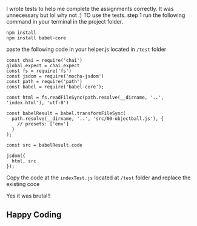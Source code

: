 I wrote tests to help me complete the assignments correctly. It was unnecessary but lol why not :)
TO use the tests.
step 1 run the following command in your terminal in the project folder.
```
npm install
npm install babel-core
```

paste the following code in your helper.js located in `/test` folder
```Js
const chai = require('chai')
global.expect = chai.expect
const fs = require('fs')
const jsdom = require('mocha-jsdom')
const path = require('path')
const babel = require('babel-core');

const html = fs.readFileSync(path.resolve(__dirname, '..', 'index.html'), 'utf-8')

const babelResult = babel.transformFileSync(
  path.resolve(__dirname, '..', 'src/00-objectball.js'), {
    // presets: ['env']
  }
);

const src = babelResult.code

jsdom({
  html, src
});
```
Copy the code at the `indexTest.js` located at `/test` folder and replace the existing coce

Yes it was brutal!!
## Happy Coding